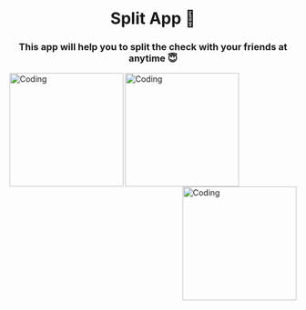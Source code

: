 <h1 align="center">Split App 💸</h1>
<h3 align="center">This app will help you to split the check with your friends at anytime 😇</h3>
<img align="left" alt="Coding" width="200" src="https://i.ibb.co/CmJG1Tz/Screenshot-2023-02-09-at-6-08-29-PM.png">
<img align="center" alt="Coding" width="200" src="https://i.ibb.co/vV557Tf/Screenshot-2023-02-09-at-6-09-07-PM.png">
<img align="right" alt="Coding" width="200" src="https://i.ibb.co/7zC5cQ8/Screenshot-2023-02-09-at-6-09-49-PM.png">

